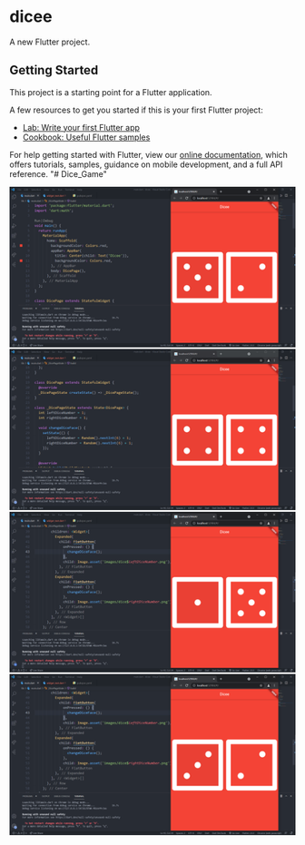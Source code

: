 # dicee

A new Flutter project.

## Getting Started

This project is a starting point for a Flutter application.

A few resources to get you started if this is your first Flutter project:

- [Lab: Write your first Flutter app](https://flutter.dev/docs/get-started/codelab)
- [Cookbook: Useful Flutter samples](https://flutter.dev/docs/cookbook)

For help getting started with Flutter, view our
[online documentation](https://flutter.dev/docs), which offers tutorials,
samples, guidance on mobile development, and a full API reference.
"# Dice_Game" 

![Screenshot 1](https://github.com/Nilanjan-Roy/Dice_Game/blob/main/Screensorts/Screenshot%201.png)
![Screenshot 2](https://github.com/Nilanjan-Roy/Dice_Game/blob/main/Screensorts/Screenshot%202.png)
![Screenshot 3](https://github.com/Nilanjan-Roy/Dice_Game/blob/main/Screensorts/Screenshot%203.png)
![Screenshot 4](https://github.com/Nilanjan-Roy/Dice_Game/blob/main/Screensorts/Screenshot%204.png)